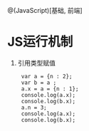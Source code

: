 @(JavaScript)[基础, 前端]

# JS运行机制

1. 引用类型赋值

		
		var a = {n : 2};    
		var b = a ; 
		a.x = a = {n : 1}; 
		console.log(a.x); 
		console.log(b.x);
		a.n = 3;
		console.log(a.x); 
		console.log(b.x);
